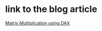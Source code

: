 # link  to the blog article
[Matrix Multiplication using DAX](https://sergiomurru.com/2022/08/28/matrix-multiplication-using-dax/)

